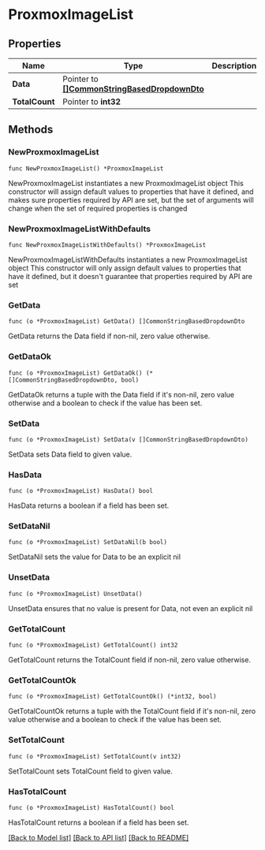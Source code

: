 # ProxmoxImageList

## Properties

Name | Type | Description | Notes
------------ | ------------- | ------------- | -------------
**Data** | Pointer to [**[]CommonStringBasedDropdownDto**](CommonStringBasedDropdownDto.md) |  | [optional] 
**TotalCount** | Pointer to **int32** |  | [optional] 

## Methods

### NewProxmoxImageList

`func NewProxmoxImageList() *ProxmoxImageList`

NewProxmoxImageList instantiates a new ProxmoxImageList object
This constructor will assign default values to properties that have it defined,
and makes sure properties required by API are set, but the set of arguments
will change when the set of required properties is changed

### NewProxmoxImageListWithDefaults

`func NewProxmoxImageListWithDefaults() *ProxmoxImageList`

NewProxmoxImageListWithDefaults instantiates a new ProxmoxImageList object
This constructor will only assign default values to properties that have it defined,
but it doesn't guarantee that properties required by API are set

### GetData

`func (o *ProxmoxImageList) GetData() []CommonStringBasedDropdownDto`

GetData returns the Data field if non-nil, zero value otherwise.

### GetDataOk

`func (o *ProxmoxImageList) GetDataOk() (*[]CommonStringBasedDropdownDto, bool)`

GetDataOk returns a tuple with the Data field if it's non-nil, zero value otherwise
and a boolean to check if the value has been set.

### SetData

`func (o *ProxmoxImageList) SetData(v []CommonStringBasedDropdownDto)`

SetData sets Data field to given value.

### HasData

`func (o *ProxmoxImageList) HasData() bool`

HasData returns a boolean if a field has been set.

### SetDataNil

`func (o *ProxmoxImageList) SetDataNil(b bool)`

 SetDataNil sets the value for Data to be an explicit nil

### UnsetData
`func (o *ProxmoxImageList) UnsetData()`

UnsetData ensures that no value is present for Data, not even an explicit nil
### GetTotalCount

`func (o *ProxmoxImageList) GetTotalCount() int32`

GetTotalCount returns the TotalCount field if non-nil, zero value otherwise.

### GetTotalCountOk

`func (o *ProxmoxImageList) GetTotalCountOk() (*int32, bool)`

GetTotalCountOk returns a tuple with the TotalCount field if it's non-nil, zero value otherwise
and a boolean to check if the value has been set.

### SetTotalCount

`func (o *ProxmoxImageList) SetTotalCount(v int32)`

SetTotalCount sets TotalCount field to given value.

### HasTotalCount

`func (o *ProxmoxImageList) HasTotalCount() bool`

HasTotalCount returns a boolean if a field has been set.


[[Back to Model list]](../README.md#documentation-for-models) [[Back to API list]](../README.md#documentation-for-api-endpoints) [[Back to README]](../README.md)


